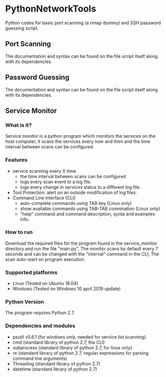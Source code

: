 # PythonNetworkTools
Python codes for basic port scanning (a nmap dummy) and SSH password guessing script.

## Port Scanning
The documentation and syntax can be found on the file script itself along with its dependencies.

## Password Guessing
The documentation and syntax can be found on the file script itself along with its dependencies.

## Service Monitor
### What is it?
Service monitor is a python program which monitors the services on the host computer, it  scans the services every now and then and the time interval between scans can be configured.

### Features
- service scanning every X time.
    - the time interval between scans can be configured
    - logs every scan event to a log file.
    - logs every change in services status to a different log file.
- Tool Protection: alert on an outside modification of log files.
- Command Line Interface (CLI)
    - auto-complete commands using TAB key (Linux only)
    - show available commands using TAB-TAB comnination (Linux only)
    - "help" command and command description, synta and examples info.

### How to run
Download the required files for the program found in the service_monitor directory and run the file "main.py", The monitor scans by default every 7 seconds and can be changed with the "interval" command in the CLI, The scan auto-start on program execution.

### Supported platforms
- Linux (Tested on Ubuntu 18.04)
- Windows (Tested on Windows 10 april 2019 update)

### Python Version
The program requires Python 2.7.

### Dependencies and modules
- psutil v5.6.1 (for windows only, needed for service list scanning)
- cmd (standard library of python 2.7, the CLI)
- subprocess (standard library of python 2.7, for linux only)
- re (standard library of python 2.7, regular expressions for parsing command line arguments)
- Threading (standard library of python 2.7)
- datetime (standard library of python 2.7)

